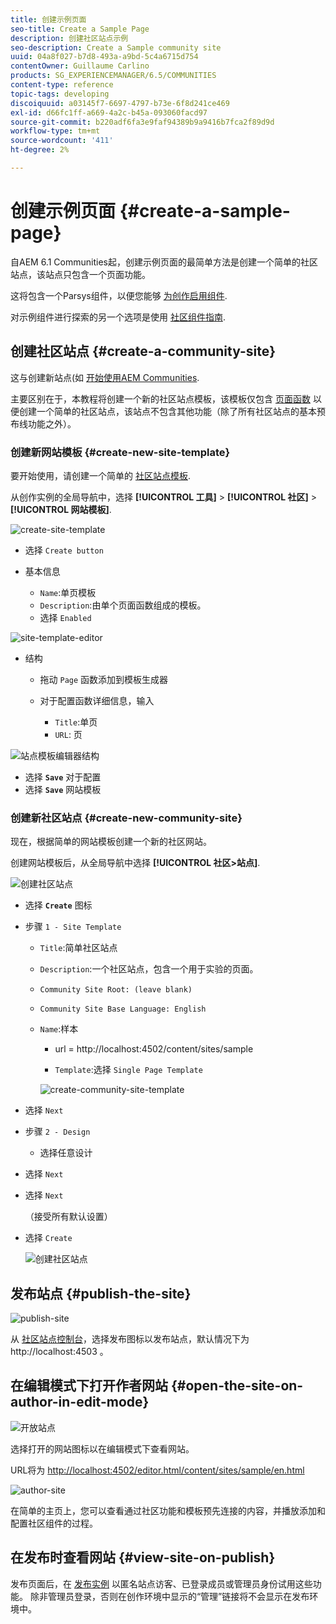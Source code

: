 ```yaml
---
title: 创建示例页面
seo-title: Create a Sample Page
description: 创建社区站点示例
seo-description: Create a Sample community site
uuid: 04a8f027-b7d8-493a-a9bd-5c4a6715d754
contentOwner: Guillaume Carlino
products: SG_EXPERIENCEMANAGER/6.5/COMMUNITIES
content-type: reference
topic-tags: developing
discoiquuid: a03145f7-6697-4797-b73e-6f8d241ce469
exl-id: d66fc1ff-a669-4a2c-b45a-093060facd97
source-git-commit: b220adf6fa3e9faf94389b9a9416b7fca2f89d9d
workflow-type: tm+mt
source-wordcount: '411'
ht-degree: 2%

---
```


# 创建示例页面 {#create-a-sample-page}

自AEM 6.1 Communities起，创建示例页面的最简单方法是创建一个简单的社区站点，该站点只包含一个页面功能。

这将包含一个Parsys组件，以便您能够 [为创作启用组件](basics.md#accessing-communities-components).

对示例组件进行探索的另一个选项是使用 [社区组件指南](components-guide.md).

## 创建社区站点 {#create-a-community-site}

这与创建新站点(如 [开始使用AEM Communities](getting-started.md).

主要区别在于，本教程将创建一个新的社区站点模板，该模板仅包含 [页面函数](functions.md#page-function) 以便创建一个简单的社区站点，该站点不包含其他功能（除了所有社区站点的基本预布线功能之外）。

### 创建新网站模板 {#create-new-site-template}

要开始使用，请创建一个简单的 [社区站点模板](sites.md).

从创作实例的全局导航中，选择 **[!UICONTROL 工具]** > **[!UICONTROL 社区]** > **[!UICONTROL 网站模板]**.

![create-site-template](assets/create-site-template1.png)

* 选择 `Create button`
* 基本信息

   * `Name`:单页模板
   * `Description`:由单个页面函数组成的模板。
   * 选择 `Enabled`

![site-template-editor](assets/site-template-editor.png)

* 结构

   * 拖动 `Page` 函数添加到模板生成器
   * 对于配置函数详细信息，输入

      * `Title`:单页
      * `URL`: 页

![站点模板编辑器结构](assets/site-template-editor1.png)

* 选择 **`Save`** 对于配置
* 选择 **`Save`** 网站模板

### 创建新社区站点 {#create-new-community-site}

现在，根据简单的网站模板创建一个新的社区网站。

创建网站模板后，从全局导航中选择 **[!UICONTROL 社区>站点]**.

![创建社区站点](assets/create-community-site1.png)

* 选择 **`Create`** 图标

* 步骤 `1 - Site Template`

   * `Title`:简单社区站点
   * `Description`:一个社区站点，包含一个用于实验的页面。
   * `Community Site Root: (leave blank)`
   * `Community Site Base Language: English`
   * `Name`:样本

      * url = http://localhost:4502/content/sites/sample

      * `Template`:选择 `Single Page Template`

      ![create-community-site-template](assets/create-community-site-template.png)


* 选择 `Next`
* 步骤 `2 - Design`

   * 选择任意设计

* 选择 `Next`
* 选择 `Next`

   （接受所有默认设置）

* 选择 `Create`

   ![创建社区站点](assets/create-community-site.png)

## 发布站点 {#publish-the-site}

![publish-site](assets/publish-site.png)

从 [社区站点控制台](sites-console.md)，选择发布图标以发布站点，默认情况下为http://localhost:4503 。

## 在编辑模式下打开作者网站 {#open-the-site-on-author-in-edit-mode}

![开放站点](assets/open-site.png)

选择打开的网站图标以在编辑模式下查看网站。

URL将为 [http://localhost:4502/editor.html/content/sites/sample/en.html](http://localhost:4502/editor.html/content/sites/sample/en.html)

![author-site](assets/author-site.png)

在简单的主页上，您可以查看通过社区功能和模板预先连接的内容，并播放添加和配置社区组件的过程。

## 在发布时查看网站 {#view-site-on-publish}

发布页面后，在 [发布实例](http://localhost:4503/content/sites/sample/en.html) 以匿名站点访客、已登录成员或管理员身份试用这些功能。 除非管理员登录，否则在创作环境中显示的“管理”链接将不会显示在发布环境中。
